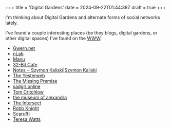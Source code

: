 +++
title = 'Digital Gardens'
date = 2024-09-22T01:44:38Z
draft = true
+++

I'm thinking about Digital Gardens and alternate forms of social networks lately.

I've found a couple interesting places (be they blogs, digital gardens, or other digital spaces) I've found on the [WWW](/posts/surfing-the-web):
- [Gwern.net](https://gwern.net)
- [nLab](https://ncatlab.org/nlab/show/HomePage)
- [Manu](https://manuelmoreale.com/)
- [32-Bit Cafe](https://32bit.cafe)
- [Notes ‒ Szymon Kaliski|Szymon Kaliski](https://szymonkaliski.com/notes/)
- [The Yesterweb](https://yesterweb.org)
- [The Missing Premise](https://publish.obsidian.md/the-missing-premise/Blog/The+Missing+Premise)
- [sadgrl.online](https://sadgrl.online/about/)
- [Tom Critchlow](https://tomcritchlow.com/wiki/wikis/)
- [the museum of alexandra](https://xandra.cc)
- [The Intersect](https://intersect.rknight.me)
- [Robb Knight](https://rknight.me)
- [Scaruffi](https://scaruffi.com/)
- [Teresa Watts](https://teresawatts.com/)